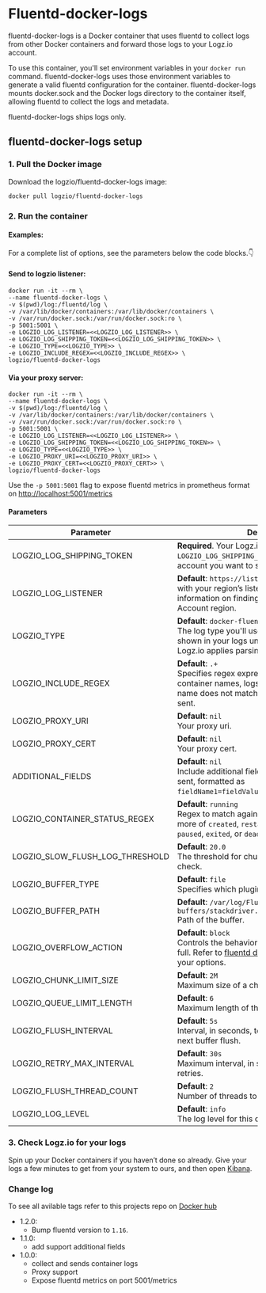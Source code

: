 # Fluentd-docker-logs

fluentd-docker-logs is a Docker container that uses fluentd to collect logs from other Docker containers and forward those logs to your Logz.io account.

To use this container, you'll set environment variables in your `docker run` command.
fluentd-docker-logs uses those environment variables to generate a valid fluentd configuration for the container.
fluentd-docker-logs mounts docker.sock and the Docker logs directory to the container itself, allowing fluentd to collect the logs and metadata.

fluentd-docker-logs ships logs only.

## fluentd-docker-logs setup

### 1. Pull the Docker image

Download the logzio/fluentd-docker-logs image:

```shell
docker pull logzio/fluentd-docker-logs
```

### 2. Run the container

#### Examples:

For a complete list of options, see the parameters below the code blocks.👇

#### Send to logzio listener:

```
docker run -it --rm \
--name fluentd-docker-logs \
-v $(pwd)/log:/fluentd/log \
-v /var/lib/docker/containers:/var/lib/docker/containers \
-v /var/run/docker.sock:/var/run/docker.sock:ro \
-p 5001:5001 \
-e LOGZIO_LOG_LISTENER=<<LOGZIO_LOG_LISTENER>> \
-e LOGZIO_LOG_SHIPPING_TOKEN=<<LOGZIO_LOG_SHIPPING_TOKEN>> \
-e LOGZIO_TYPE=<<LOGZIO_TYPE>> \
-e LOGZIO_INCLUDE_REGEX=<<LOGZIO_INCLUDE_REGEX>> \
logzio/fluentd-docker-logs
```

#### Via your proxy server:

```
docker run -it --rm \
--name fluentd-docker-logs \
-v $(pwd)/log:/fluentd/log \
-v /var/lib/docker/containers:/var/lib/docker/containers \
-v /var/run/docker.sock:/var/run/docker.sock:ro \
-p 5001:5001 \
-e LOGZIO_LOG_LISTENER=<<LOGZIO_LOG_LISTENER>> \
-e LOGZIO_LOG_SHIPPING_TOKEN=<<LOGZIO_LOG_SHIPPING_TOKEN>> \
-e LOGZIO_TYPE=<<LOGZIO_TYPE>> \
-e LOGZIO_PROXY_URI=<<LOGZIO_PROXY_URI>> \
-e LOGZIO_PROXY_CERT=<<LOGZIO_PROXY_CERT>> \
logzio/fluentd-docker-logs
```

Use the `-p 5001:5001` flag to expose fluentd metrics in prometheus format on [http://localhost:5001/metrics](http://localhost:5001/metrics)

#### Parameters

| Parameter                       | Description                                                                                                                                                                                |
| ------------------------------- | ------------------------------------------------------------------------------------------------------------------------------------------------------------------------------------------ |
| LOGZIO_LOG_SHIPPING_TOKEN       | **Required**. Your Logz.io account token. Replace `LOGZIO_LOG_SHIPPING_TOKEN` with the [token](https://app.logz.io/#/dashboard/settings/general) of the account you want to ship to.       |
| LOGZIO_LOG_LISTENER             | **Default**: `https://listener.logz.io:8071` .<br> with your region’s listener host . For more information on finding your account’s region, see Account region.                           |
| LOGZIO_TYPE                     | **Default**: `docker-fluentd` <br> The log type you'll use with this Docker. This is shown in your logs under the `type` field in Kibana. <br> Logz.io applies parsing based on `type`.    |
| LOGZIO_INCLUDE_REGEX            | **Default**: `.+` <br> Specifies regex expresion to match against container names, logs from containers that their name does not match the expresion will not be sent.                     |
| LOGZIO_PROXY_URI                | **Default**: `nil` <br> Your proxy uri.                                                                                                                                                    |
| LOGZIO_PROXY_CERT               | **Default**: `nil` <br> Your proxy cert.                                                                                                                                                   |
| ADDITIONAL_FIELDS               | **Default**: `nil` <br> Include additional fields with every message sent, formatted as `fieldName1=fieldValue1,fieldName2=fieldValue2`.                                                   |
| LOGZIO_CONTAINER_STATUS_REGEX   | **Default**: `running` <br> Regex to match against container status. One or more of `created`, `restarting`, `running`, `removing`, `paused`, `exited`, or `dead`.                         |
| LOGZIO_SLOW_FLUSH_LOG_THRESHOLD | **Default**: `20.0` <br> The threshold for chunk flush performance check.                                                                                                                  |
| LOGZIO_BUFFER_TYPE              | **Default**: `file` <br> Specifies which plugin to use as the backend.                                                                                                                     |
| LOGZIO_BUFFER_PATH              | **Default**: `/var/log/Fluentd-buffers/stackdriver.buffer` <br> Path of the buffer.                                                                                                        |
| LOGZIO_OVERFLOW_ACTION          | **Default**: `block` <br> Controls the behavior when the queue becomes full. Refer to [fluentd docs](https://docs.fluentd.org/output#overflow_action) for more details about your options. |
| LOGZIO_CHUNK_LIMIT_SIZE         | **Default**: `2M` <br> Maximum size of a chunk allowed                                                                                                                                     |
| LOGZIO_QUEUE_LIMIT_LENGTH       | **Default**: `6` <br> Maximum length of the output queue.                                                                                                                                  |
| LOGZIO_FLUSH_INTERVAL           | **Default**: `5s` <br> Interval, in seconds, to wait before invoking the next buffer flush.                                                                                                |
| LOGZIO_RETRY_MAX_INTERVAL       | **Default**: `30s` <br> Maximum interval, in seconds, to wait between retries.                                                                                                             |
| LOGZIO_FLUSH_THREAD_COUNT       | **Default**: `2` <br> Number of threads to flush the buffer.                                                                                                                               |
| LOGZIO_LOG_LEVEL                | **Default**: `info` <br> The log level for this container.                                                                                                                                 |

### 3. Check Logz.io for your logs

Spin up your Docker containers if you haven’t done so already. Give your logs a few minutes to get from your system to ours, and then open [Kibana](https://app.logz.io/#/dashboard/kibana).

### Change log

To see all avilable tags refer to this projects repo on [Docker hub](https://hub.docker.com/r/logzio/fluentd-docker-logs/tags?page=1&ordering=last_updated)

- 1.2.0:
  - Bump fluentd version to `1.16`.
- 1.1.0:
  - add support additional fields
- 1.0.0:
  - collect and sends container logs
  - Proxy support
  - Expose fluentd metrics on port 5001/metrics
